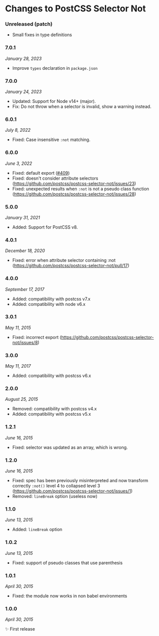 # Changes to PostCSS Selector Not

### Unreleased (patch)

- Small fixes in type definitions

### 7.0.1

_January 28, 2023_

- Improve `types` declaration in `package.json`

### 7.0.0

_January 24, 2023_

- Updated: Support for Node v14+ (major).
- Fix: Do not throw when a selector is invalid, show a warning instead.

### 6.0.1

_July 8, 2022_

- Fixed: Case insensitive `:not` matching.

### 6.0.0

_June 3, 2022_

- Fixed: default export ([#409](https://github.com/csstools/postcss-plugins/issues/409))
- Fixed: doesn't consider attribute selectors (https://github.com/postcss/postcss-selector-not/issues/23)
- Fixed: unexpected results when `:not` is not a pseudo class function (https://github.com/postcss/postcss-selector-not/issues/28)

### 5.0.0

_January 31, 2021_

- Added: Support for PostCSS v8.

### 4.0.1

_December 18, 2020_

- Fixed: error when attribute selector containing :not (https://github.com/postcss/postcss-selector-not/pull/17)

### 4.0.0

_September 17, 2017_

- Added: compatibility with postcss v7.x
- Added: compatibility with node v6.x

### 3.0.1

_May 11, 2015_

- Fixed: incorrect export (https://github.com/postcss/postcss-selector-not/issues/8)

### 3.0.0

_May 11, 2017_

- Added: compatibility with postcss v6.x

### 2.0.0

_August 25, 2015_

- Removed: compatibility with postcss v4.x
- Added: compatibility with postcss v5.x

### 1.2.1

_June 16, 2015_

- Fixed: selector was updated as an array, which is wrong.

### 1.2.0

_June 16, 2015_

- Fixed: spec has been previously misinterpreted and now transform correctly
`:not()` level 4 to collapsed level 3
(https://github.com/postcss/postcss-selector-not/issues/1)
- Removed: `lineBreak` option (useless now)

### 1.1.0

_June 13, 2015_

- Added: `lineBreak` option

### 1.0.2

_June 13, 2015_

- Fixed: support of pseudo classes that use parenthesis

### 1.0.1

_April 30, 2015_

- Fixed: the module now works in non babel environments

### 1.0.0

_April 30, 2015_

✨ First release
